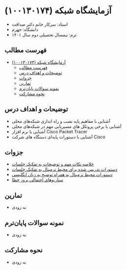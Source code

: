 # آزمایشگاه شبکه (۱۰۰۱۳۰۱۷۴)

- استاد: سرکار خانم دکتر صداقت
- دانشگاه: جهرم
- ترم: نیمسال تحصیلی دوم سال ۱۴۰۱ 

## فهرست مطالب
- [آزمایشگاه شبکه (۱۰۰۱۳۰۱۷۴)](#آزمایشگاه-شبکه-۱۰۰۱۳۰۱۷۴)
  - [فهرست مطالب](#فهرست-مطالب)
  - [توضیحات و اهداف درس](#توضیحات-و-اهداف-درس)
  - [جزوات](#جزوات)
  - [تمارین](#تمارین)
  - [نمونه سوالات پایان‌ترم](#نمونه-سوالات-پایانترم)
  - [نحوه مشارکت](#نحوه-مشارکت)
## توضیحات و اهداف درس
- آشنایی با مفاهیم پایه نصب و راه اندازی شبکه‌های محلی
- آشنایی با برخی پروتکل های مسیریابی مهم در شبکه‌های محلی
- آشنایی با نرم افزار Cisco Packet Tracer
- آشنایی با دستورات پایه‌ای دستگاه های شرکت Cisco
## جزوات
- [خلاصه نکات مهم و توضیحات به تفکیک جلسات](summary.md)
- [دستورات تدریس شده برای محیط ترمینال به تفکیک جلسات](lessons.md)
- [دستورات محیط ترمینال به همراه توضیح به زبان انگلیسی](commands.md)
- [سناریو‌های احتمالی بروز خطا](error_cauing-scenarios.md)
## تمارین
- به زودی

## نمونه سوالات پایان‌ترم
- به زودی

## نحوه مشارکت
- به زودی

